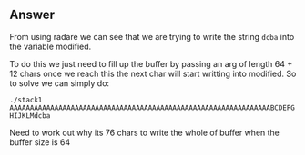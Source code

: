 
## Answer

From using radare we can see that we are trying to write the string `dcba` into the variable modified.

To do this we just need to fill up the buffer by passing an arg of length 64 + 12 chars once we reach this the next char will start writting into modified.  So to solve we can simply do:

`./stack1 AAAAAAAAAAAAAAAAAAAAAAAAAAAAAAAAAAAAAAAAAAAAAAAAAAAAAAAAAAAAAAAABCDEFGHIJKLMdcba
`

Need to work out why its 76 chars to write the whole of buffer when the buffer size is 64
